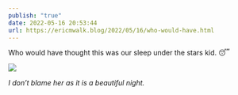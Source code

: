 ```yaml
---
publish: "true"
date: 2022-05-16 20:53:44
url: https://ericmwalk.blog/2022/05/16/who-would-have.html
---
```


Who would have thought this was our sleep under the stars kid. 😴

![](https://ericmwalk.blog/uploads/2022/b022f290c9.jpg)

*I don’t blame her as it is a beautiful night.*